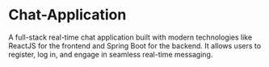 # Chat-Application
A full-stack real-time chat application built with modern technologies like ReactJS for the frontend and Spring Boot for the backend. It allows users to register, log in, and engage in seamless real-time messaging.
